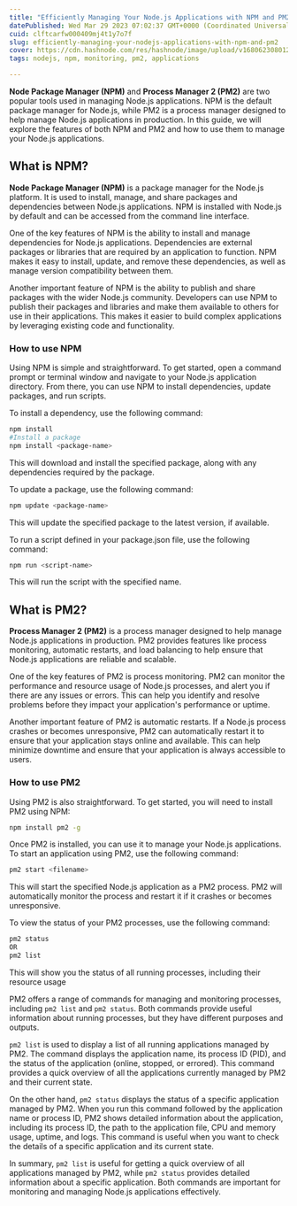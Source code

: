 ```yaml
---
title: "Efficiently Managing Your Node.js Applications with NPM and PM2"
datePublished: Wed Mar 29 2023 07:02:37 GMT+0000 (Coordinated Universal Time)
cuid: clftcarfw000409mj4t1y7o7f
slug: efficiently-managing-your-nodejs-applications-with-npm-and-pm2
cover: https://cdn.hashnode.com/res/hashnode/image/upload/v1680623080123/51d777b1-bd4c-40e3-8d98-7c3270944a16.png
tags: nodejs, npm, monitoring, pm2, applications

---
```


**Node Package Manager (NPM)** and **Process Manager 2 (PM2)** are two popular tools used in managing Node.js applications. NPM is the default package manager for Node.js, while PM2 is a process manager designed to help manage Node.js applications in production. In this guide, we will explore the features of both NPM and PM2 and how to use them to manage your Node.js applications.

## What is NPM?

**Node Package Manager (NPM)** is a package manager for the Node.js platform. It is used to install, manage, and share packages and dependencies between Node.js applications. NPM is installed with Node.js by default and can be accessed from the command line interface.

One of the key features of NPM is the ability to install and manage dependencies for Node.js applications. Dependencies are external packages or libraries that are required by an application to function. NPM makes it easy to install, update, and remove these dependencies, as well as manage version compatibility between them.

Another important feature of NPM is the ability to publish and share packages with the wider Node.js community. Developers can use NPM to publish their packages and libraries and make them available to others for use in their applications. This makes it easier to build complex applications by leveraging existing code and functionality.

### How to use NPM

Using NPM is simple and straightforward. To get started, open a command prompt or terminal window and navigate to your Node.js application directory. From there, you can use NPM to install dependencies, update packages, and run scripts.

To install a dependency, use the following command:

```bash
npm install
#Install a package
npm install <package-name>
```

This will download and install the specified package, along with any dependencies required by the package.

To update a package, use the following command:

```bash
npm update <package-name>
```

This will update the specified package to the latest version, if available.

To run a script defined in your package.json file, use the following command:

```bash
npm run <script-name>
```

This will run the script with the specified name.

## What is PM2?

**Process Manager 2 (PM2)** is a process manager designed to help manage Node.js applications in production. PM2 provides features like process monitoring, automatic restarts, and load balancing to help ensure that Node.js applications are reliable and scalable.

One of the key features of PM2 is process monitoring. PM2 can monitor the performance and resource usage of Node.js processes, and alert you if there are any issues or errors. This can help you identify and resolve problems before they impact your application's performance or uptime.

Another important feature of PM2 is automatic restarts. If a Node.js process crashes or becomes unresponsive, PM2 can automatically restart it to ensure that your application stays online and available. This can help minimize downtime and ensure that your application is always accessible to users.

### How to use PM2

Using PM2 is also straightforward. To get started, you will need to install PM2 using NPM:

```bash
npm install pm2 -g
```

Once PM2 is installed, you can use it to manage your Node.js applications. To start an application using PM2, use the following command:

```bash
pm2 start <filename>
```

This will start the specified Node.js application as a PM2 process. PM2 will automatically monitor the process and restart it if it crashes or becomes unresponsive.

To view the status of your PM2 processes, use the following command:

```bash
pm2 status 
OR
pm2 list
```

This will show you the status of all running processes, including their resource usage

PM2 offers a range of commands for managing and monitoring processes, including `pm2 list` and `pm2 status`. Both commands provide useful information about running processes, but they have different purposes and outputs.

`pm2 list` is used to display a list of all running applications managed by PM2. The command displays the application name, its process ID (PID), and the status of the application (online, stopped, or errored). This command provides a quick overview of all the applications currently managed by PM2 and their current state.

On the other hand, `pm2 status` displays the status of a specific application managed by PM2. When you run this command followed by the application name or process ID, PM2 shows detailed information about the application, including its process ID, the path to the application file, CPU and memory usage, uptime, and logs. This command is useful when you want to check the details of a specific application and its current state.

In summary, `pm2 list` is useful for getting a quick overview of all applications managed by PM2, while `pm2 status` provides detailed information about a specific application. Both commands are important for monitoring and managing Node.js applications effectively.